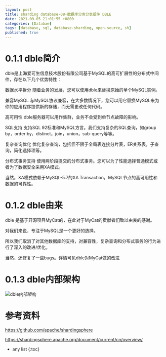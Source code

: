 ```yaml
---
layout: post
title: sharding database-08-数据库分库分表组件 DBLE
date: 2021-09-05 21:01:55 +0800
categories: [Databae]
tags: [database, sql, database-sharding, open-source, sh]
published: true
---
```


# 0.1.1 dble简介

dble是上海爱可生信息技术股份有限公司基于MySQL的高可扩展性的分布式中间件，存在以下几个优势特性：

数据水平拆分 随着业务的发展，您可以使用dble来替换原始的单个MySQL实例。

兼容MySQL 与MySQL协议兼容，在大多数情况下，您可以用它替换MySQL来为你的应用程序提供新的存储，而无需更改任何代码。

高可用性 dble服务器可以用作集群，业务不会受到单节点故障的影响。

SQL支持 支持SQL 92标准和MySQL方言。我们支持复杂的SQL查询，如group by，order by，distinct，join，union，sub-query等等。

复杂查询优化 优化复杂查询，包括但不限于全局表连接分片表，ER关系表，子查询，简化选择项等。

分布式事务支持 使用两阶段提交的分布式事务。您可以为了性能选择普通模式或者为了数据安全采用XA模式。

当然，XA模式依赖于MySQL-5.7的XA Transaction，MySQL节点的高可用性和数据的可靠性。

# 0.1.2 dble由来

dble 是基于开源项目MyCat的，在此对于MyCat的贡献者们致以由衷的感谢。

对我们来说，专注于MySQL是一个更好的选择。 

所以我们取消了对其他数据库的支持，对兼容性，复杂查询和分布式事务的行为进行了深入的改进/优化。 

当然，还修复了一些bugs。详情可见dble对MyCat做的改进

# 0.1.3 dble内部架构

![dble内部架构](https://actiontech.github.io/dble-docs-cn/0.overview/pic/architecture.PNG)


# 参考资料

https://github.com/apache/shardingsphere

https://shardingsphere.apache.org/document/current/cn/overview/

* any list
{:toc}